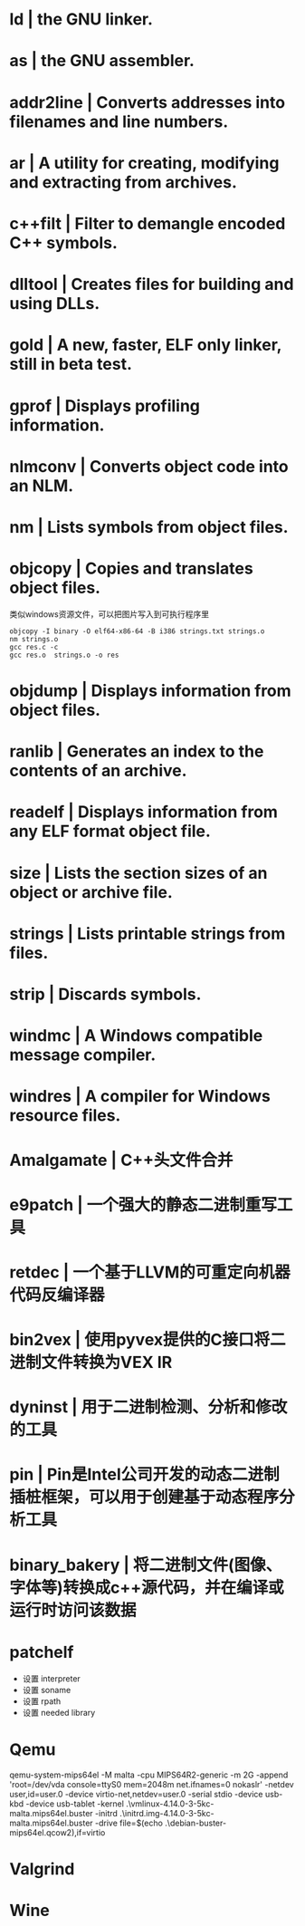 
# ld | the GNU linker.
# as | the GNU assembler.
# addr2line | Converts addresses into filenames and line numbers.
# ar | A utility for creating, modifying and extracting from archives.
# c++filt | Filter to demangle encoded C++ symbols.
# dlltool | Creates files for building and using DLLs.
# gold | A new, faster, ELF only linker, still in beta test.
# gprof | Displays profiling information.
# nlmconv | Converts object code into an NLM.
# nm | Lists symbols from object files.
# objcopy | Copies and translates object files.
类似windows资源文件，可以把图片写入到可执行程序里
```
objcopy -I binary -O elf64-x86-64 -B i386 strings.txt strings.o
nm strings.o
gcc res.c -c
gcc res.o  strings.o -o res
```
# objdump | Displays information from object files.
# ranlib | Generates an index to the contents of an archive.
# readelf | Displays information from any ELF format object file.
# size | Lists the section sizes of an object or archive file.
# strings | Lists printable strings from files.
# strip | Discards symbols.
# windmc | A Windows compatible message compiler.
# windres | A compiler for Windows resource files.
# Amalgamate | C++头文件合并
# e9patch | 一个强大的静态二进制重写工具
# retdec | 一个基于LLVM的可重定向机器代码反编译器
# bin2vex | 使用pyvex提供的C接口将二进制文件转换为VEX IR
# dyninst | 用于二进制检测、分析和修改的工具
# pin | Pin是Intel公司开发的动态二进制插桩框架，可以用于创建基于动态程序分析工具
# binary_bakery | 将二进制文件(图像、字体等)转换成c++源代码，并在编译或运行时访问该数据

# patchelf
- 设置 interpreter
- 设置 soname
- 设置 rpath
- 设置 needed library




# Qemu 
qemu-system-mips64el -M malta -cpu MIPS64R2-generic -m 2G -append 'root=/dev/vda console=ttyS0 mem=2048m net.ifnames=0 nokaslr' -netdev user,id=user.0  -device virtio-net,netdev=user.0 -serial stdio -device usb-kbd -device usb-tablet -kernel .\vmlinux-4.14.0-3-5kc-malta.mips64el.buster -initrd .\initrd.img-4.14.0-3-5kc-malta.mips64el.buster -drive file=$(echo .\debian-buster-mips64el.qcow2),if=virtio
# Valgrind

# Wine
